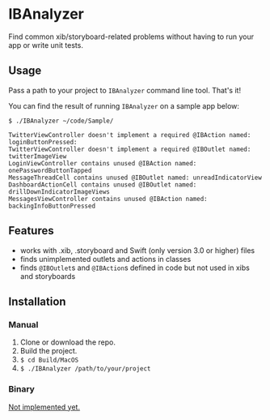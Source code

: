 # IBAnalyzer

Find common xib/storyboard-related problems without having to run your app or write unit tests.

## Usage

Pass a path to your project to `IBAnalyzer` command line tool. That's it!

You can find the result of running `IBAnalyzer` on a sample app below:

```
$ ./IBAnalyzer ~/code/Sample/

TwitterViewController doesn't implement a required @IBAction named: loginButtonPressed:
TwitterViewController doesn't implement a required @IBOutlet named: twitterImageView
LoginViewController contains unused @IBAction named: onePasswordButtonTapped
MessageThreadCell contains unused @IBOutlet named: unreadIndicatorView
DashboardActionCell contains unused @IBOutlet named: drillDownIndicatorImageViews
MessagesViewController contains unused @IBAction named: backingInfoButtonPressed
```

## Features

- works with .xib, .storyboard and Swift (only version 3.0 or higher) files
- finds unimplemented outlets and actions in classes
- finds `@IBOutlet`s and `@IBAction`s defined in code but not used in xibs and storyboards

## Installation

### Manual

1. Clone or download the repo.
2. Build the project.
3. `$ cd Build/MacOS`
4. `$ ./IBAnalyzer /path/to/your/project`

### Binary

[Not implemented yet.](https://github.com/fastred/IBAnalyzer/issues/3)
